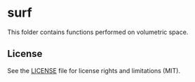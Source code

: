# surf
This folder contains functions performed on volumetric space.

## License
See the [LICENSE](https://github.com/ThomasYeoLab/CBIG/LICENSE.md) file for license rights and limitations (MIT).
